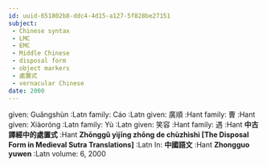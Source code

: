 ```yaml
---
id: uuid-651802b8-ddc4-4d15-a127-5f828be27151
subject: 
 - Chinese syntax
 - LMC
 - EMC
 - Middle Chinese
 - disposal form
 - object markers
 - 處置式
 - vernacular Chinese
date: 2000
---
```


given: Guǎngshùn :Latn
family: Cáo :Latn
given: 廣順 :Hant
family: 曹 :Hant
given: Xiàoróng :Latn
family: Yù :Latn
given: 笑容 :Hant
family: 遇 :Hant
**中古譯經中的處置式** :Hant
**Zhōnggǔ yìjīng zhōng de chùzhìshì [The Disposal Form in Medieval Sutra Translations]** :Latn
In: 
**中國語文** :Hant
**Zhongguo yuwen** :Latn
volume: 6, 2000